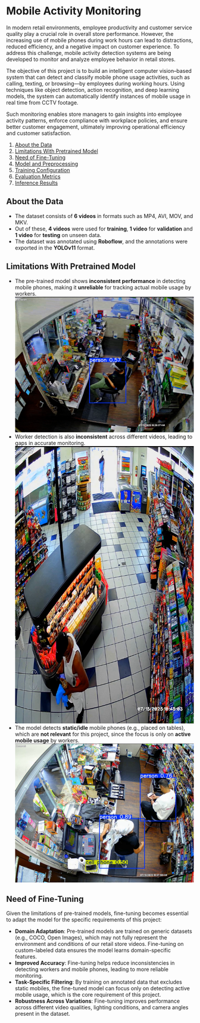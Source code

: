# Mobile Activity Monitoring
In modern retail environments, employee productivity and customer service quality play a crucial role in overall store performance. However, the increasing use of mobile phones during work hours can lead to distractions, reduced efficiency, and a negative impact on customer experience. To address this challenge, mobile activity detection systems are being developed to monitor and analyze employee behavior in retail stores.

The objective of this project is to build an intelligent computer vision–based system that can detect and classify mobile phone usage activities, such as calling, texting, or browsing—by employees during working hours. Using techniques like object detection, action recognition, and deep learning models, the system can automatically identify instances of mobile usage in real time from CCTV footage.

Such monitoring enables store managers to gain insights into employee activity patterns, enforce compliance with workplace policies, and ensure better customer engagement, ultimately improving operational efficiency and customer satisfaction.

1. [About the Data](#about-the-data)
2. [Limitations With Pretrained Model](#limitations-with-pretrained-model)
3. [Need of Fine-Tuning](#need-of-fine-tuning)
4. [Model and Preprocessing](#model-and-preprocessing)
5. [Training Configuration](#training-configuration)
6. [Evaluation Metrics](#evaluation-metrics)
7. [Inference Results](#inference-results)


## About the Data
- The dataset consists of **6 videos** in formats such as MP4, AVI, MOV, and MKV.
- Out of these, **4 videos** were used for **training**, **1 video** for **validation** and **1 video** for **testing** on unseen data.
- The dataset was annotated using **Roboflow**, and the annotations were exported in the **YOLOv11** format.

## Limitations With Pretrained Model
- The pre-trained model shows **inconsistent performance** in detecting mobile phones, making it **unreliable** for tracking actual mobile usage by workers.
![Inconsistency](visuals/inconsistency.png)
- Worker detection is also **inconsistent** across different videos, leading to gaps in accurate monitoring.
  ![Inconsistency Worker](visuals/inconsistency_worker.png)
- The model detects **static/idle** mobile phones (e.g., placed on tables), which are **not relevant** for this project, since the focus is only on **active mobile usage** by workers.
  ![Static Device](visuals/static.png)


## Need of Fine-Tuning

Given the limitations of pre-trained models, fine-tuning becomes essential to adapt the model for the specific requirements of this project:

- **Domain Adaptation**: Pre-trained models are trained on generic datasets (e.g., COCO, Open Images), which may not fully represent the environment and conditions of our retail store videos. Fine-tuning on custom-labeled data ensures the model learns domain-specific features.
- **Improved Accuracy**: Fine-tuning helps reduce inconsistencies in detecting workers and mobile phones, leading to more reliable monitoring.
- **Task-Specific Filtering**: By training on annotated data that excludes static mobiles, the fine-tuned model can focus only on detecting active mobile usage, which is the core requirement of this project.
- **Robustness Across Variations**: Fine-tuning improves performance across different video qualities, lighting conditions, and camera angles present in the dataset.


